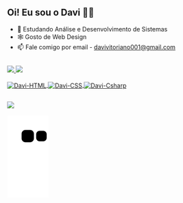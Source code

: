 ## Oi! Eu sou o Davi 👨🏻

- 🌱 Estudando Análise e Desenvolvimento de Sistemas
- 🕸 Gosto de Web Design
- 📫 Fale comigo por email - davivitoriano001@gmail.com

##

<div>
  <a href="https://github.com/supp3rdav1x">
  <img height="180em" src="https://github-readme-stats.vercel.app/api?username=supp3rdav1x&show_icons=true&theme=dark&include_all_commits=true&count_private=true"/>
  <img height="180em" src="https://github-readme-stats.vercel.app/api/top-langs/?username=supp3rdav1x&layout=compact&langs_count=7&theme=dark"/>
</div>
  
<div style="display: inline_block"><br>
  <img align="center" alt="Davi-HTML" src="https://img.shields.io/badge/HTML5-E34F26?style=for-the-badge&logo=html5&logoColor=white">
  <img align="center" alt="Davi-CSS" src="https://img.shields.io/badge/CSS3-1572B6?style=for-the-badge&logo=css3&logoColor=white">
  <img align="center" alt="Davi-Csharp" src="https://img.shields.io/badge/C%23-239120?style=for-the-badge&logo=c-sharp&logoColor=white">
</div> 
  
##
  
<div>
  <a href = "mailto:davivitoriano001@gmail.com"><img src="https://img.shields.io/badge/-Gmail-%23333?style=for-the-badge&logo=gmail&logoColor=white" target="_blank"></a>
  
  ![Snake animation](https://github.com/rafaballerini/rafaballerini/blob/output/github-contribution-grid-snake.svg)
 
</div>
